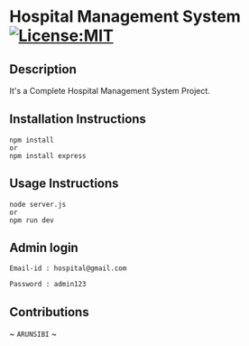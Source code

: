# Hospital Management System [![License:MIT](https://img.shields.io/badge/License-MIT-yellow.svg)](https://opensource.org/licenses/MIT) 

## Description
It's a Complete Hospital Management System Project.

## Installation Instructions
```
npm install
or
npm install express
```
## Usage Instructions 
```
node server.js
or
npm run dev
```
## Admin login 
``` 
Email-id : hospital@gmail.com

Password : admin123

```

## Contributions 
~ ` ARUNSIBI ` ~
